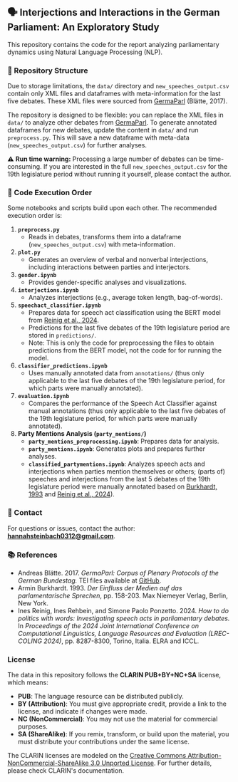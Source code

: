 ## 🗣️ Interjections and Interactions in the German Parliament: An Exploratory Study 

This repository contains the code for the report analyzing parliamentary dynamics using Natural Language Processing (NLP).

### 📂 Repository Structure
Due to storage limitations, the `data/` directory and `new_speeches_output.csv` contain only XML files and dataframes with meta-information for the last five debates. These XML files were sourced from [GermaParl](https://github.com/PolMine/GermaParlTEI) (Blätte, 2017).

The repository is designed to be flexible: you can replace the XML files in `data/` to analyze other debates from [GermaParl](https://github.com/PolMine/GermaParlTEI). To generate annotated dataframes for new debates, update the content in `data/` and run `preprocess.py`. This will save a new dataframe with meta-data (`new_speeches_output.csv`) for further analyses.

⚠ **Run time warning:** Processing a large number of debates can be time-consuming. If you are interested in the full `new_speeches_output.csv` for the 19th legislature period without running it yourself, please contact the author.

### 📝 Code Execution Order
Some notebooks and scripts build upon each other. The recommended execution order is:

1. **`preprocess.py`**
   - Reads in debates, transforms them into a dataframe (`new_speeches_output.csv`) with meta-information.
2. **`plot.py`**
   - Generates an overview of verbal and nonverbal interjections, including interactions between parties and interjectors.
3. **`gender.ipynb`**
   - Provides gender-specific analyses and visualizations.
4. **`interjections.ipynb`**
   - Analyzes interjections (e.g., average token length, bag-of-words).
5. **`speechact_classifier.ipynb`**
   - Prepares data for speech act classification using the BERT model from [Reinig et al., 2024](https://github.com/umanlp/speechact/tree/main).
   - Predictions for the last five debates of the 19th legislature period are stored in `predictions/`.
   - Note: This is only the code for preprocessing the files to obtain predictions from the BERT model, not the code for for running the model.
6. **`classifier_predictions.ipynb`**
   - Uses manually annotated data from `annotations/` (thus only applicable to the last five debates of the 19th legislature period, for which parts were manually annotated).
7. **`evaluation.ipynb`**
   - Compares the performance of the Speech Act Classifier against manual annotations (thus only applicable to the last five debates of the 19th legislature period, for which parts were manually annotated).
8. **Party Mentions Analysis (`party_mentions/`)**
   - **`party_mentions_preprocessing.ipynb`**: Prepares data for analysis.
   - **`party_mentions.ipynb`**: Generates plots and prepares further analyses.
   - **`classified_partymentions.ipynb`**: Analyzes speech acts and interjections when parties mention themselves or others; (parts of) speeches and interjections from the last 5 debates of the 19th legislature period were manually annotated based on [Burkhardt, 1993](#references) and [Reinig et al., 2024](#references)).

### 📧 Contact
For questions or issues, contact the author: **hannahsteinbach0312@gmail.com**.

### 📚 References
- Andreas Blätte. 2017. *GermaParl: Corpus of Plenary Protocols of the German Bundestag.* TEI files available at [GitHub](https://github.com/PolMine/GermaParlTEI).
- Armin Burkhardt. 1993. *Der Einfluss der Medien auf das parlamentarische Sprechen*, pp. 158-203. Max Niemeyer Verlag, Berlin, New York.
- Ines Reinig, Ines Rehbein, and Simone Paolo Ponzetto. 2024. *How to do politics with words: Investigating speech acts in parliamentary debates.* In *Proceedings of the 2024 Joint International Conference on Computational Linguistics, Language Resources and Evaluation (LREC-COLING 2024)*, pp. 8287-8300, Torino, Italia. ELRA and ICCL.

###  License
The data in this repository follows the **CLARIN PUB+BY+NC+SA** license, which means:
- **PUB**: The language resource can be distributed publicly.
- **BY (Attribution)**: You must give appropriate credit, provide a link to the license, and indicate if changes were made.
- **NC (NonCommercial)**: You may not use the material for commercial purposes.
- **SA (ShareAlike)**: If you remix, transform, or build upon the material, you must distribute your contributions under the same license.

The CLARIN licenses are modeled on the [Creative Commons Attribution-NonCommercial-ShareAlike 3.0 Unported License](https://creativecommons.org/licenses/by-nc-sa/3.0/). For further details, please check CLARIN's documentation.

